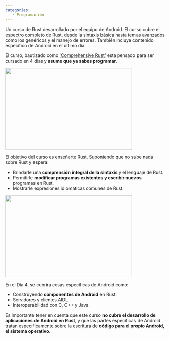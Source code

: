 ```yaml
---
categories: 
   - Programación
--- 
```



Un curso de Rust desarrollado por el equipo de Android. El curso cubre el espectro completo de Rust, desde la sintaxis básica hasta temas avanzados como los genéricos y el manejo de errores. También incluye contenido específico de Android en el último día.

El curso, bautizado como ['Comprehensive Rust'](https://google.github.io/comprehensive-rust/) esta pensado para ser cursado en 4 dias y **asume que ya sabes programar**.

<img src="https://upload.wikimedia.org/wikipedia/commons/thumb/d/d5/Rust_programming_language_black_logo.svg/800px-Rust_programming_language_black_logo.svg.png" width="400px" height="257px">

El objetivo del curso es enseñarte Rust. Suponiendo que no sabe nada sobre Rust y espera:

- Brindarle una **comprensión integral de la sintaxis** y el lenguaje de Rust.
- Permitirle **modificar programas existentes y escribir nuevos** programas en Rust.
- Mostrarle expresiones idiomáticas comunes de Rust.

<img src="https://upload.wikimedia.org/wikipedia/commons/6/6b/Rustc_building_paru_with_cargo_screenshot.png" width="400px" height="257px">

En el Día 4, se cubrira cosas específicas de Android como:

- Construyendo **componentes de Android** en Rust.
- Servidores y clientes AIDL.
- Interoperabilidad con C, C++ y Java.
 
 Es importante tener en cuenta que este curso **no cubre el desarrollo de aplicaciones de Android en Rust**, y 
 que las partes específicas de Android tratan específicamente sobre la escritura de **código para el propio Android, el sistema operativo**.
